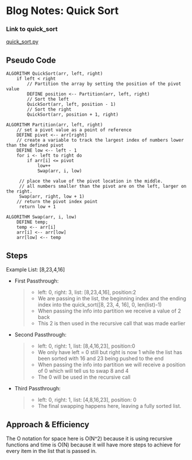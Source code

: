 # Blog Notes: Quick Sort

### Link to quick_sort
[quick_sort.py](https://github.com/RyanLMcMillan/data-structures-and-algorithms/blob/main/python/code_challenges/quick_sort.py)

## Pseudo Code
```
ALGORITHM QuickSort(arr, left, right)
    if left < right
        // Partition the array by setting the position of the pivot value
        DEFINE position <-- Partition(arr, left, right)
        // Sort the left
        QuickSort(arr, left, position - 1)
        // Sort the right
        QuickSort(arr, position + 1, right)

ALGORITHM Partition(arr, left, right)
    // set a pivot value as a point of reference
    DEFINE pivot <-- arr[right]
    // create a variable to track the largest index of numbers lower than the defined pivot
    DEFINE low <-- left - 1
    for i <- left to right do
        if arr[i] <= pivot
            low++
            Swap(arr, i, low)

     // place the value of the pivot location in the middle.
     // all numbers smaller than the pivot are on the left, larger on the right.
     Swap(arr, right, low + 1)
    // return the pivot index point
     return low + 1

ALGORITHM Swap(arr, i, low)
    DEFINE temp;
    temp <-- arr[i]
    arr[i] <-- arr[low]
    arr[low] <-- temp
```

## Steps

Example List: [8,23,4,16]

- First Passthrough:
  > - left: 0, right: 3, list: [8,23,4,16], position:2
  > - We are passing in the list, the beginning index and the ending index into the quick_sort([8, 23, 4, 16], 0, len(list)-1)
  > - When passing the info into partition we receive a value of 2 back
  > - This 2 is then used in the recursive call that was made earlier
- Second Passthrough:
  > - left: 0, right: 1, list: [8,4,16,23], position:0
  > - We only have left = 0 still but right is now 1 while the list has been sorted with 16 and 23 being pushed to the end
  > - When passing the info into partition we will receive a position of 0 which will tell us to swap 8 and 4
  > - The 0 will be used in the recursive call
- Third Passthrough:
  > - left: 0, right: 1, list: [4,8,16,23], position: 0
  > - The final swapping happens here, leaving a fully sorted list.

## Approach & Efficiency
 The O notation for space here is O(N^2) because it is using recursive functions and time is O(N) because it will have more steps to achieve for every item in the list that is passed in.
